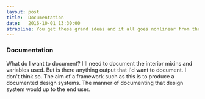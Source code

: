 ```yaml
---
layout: post
title:  Documentation
date:   2016-10-01 13:30:00
strapline: You get these grand ideas and it all goes nonlinear from there.
---
```



### Documentation

What do I want to document? I'll need to document the interior mixins and variables used. But is there anything output that I'd want to document. I don't think so. The aim of a framework such as this is to produce a documented design systems. The manner of documenting that design system would up to the end user.
